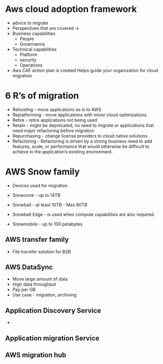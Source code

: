 # Aws cloud adoption framework

- advice to migrate
- Perspectives that are covered ->
- Business capabilities
  - People
  - Governance
- Technical capabilities
  - Platform
  - security
  - Operations
- Aws CAF action plan is created
  Helps guide your organization for cloud migration

# 6 R’s of migration

- Rehosting - move applications as is to AWS
- Replatforming - move applications with minor cloud optimizations.
- Retire - retire applications not being used
- Retain - might be deprecated, no need to migrate or applications that need major refactoring before migration
- Repurchasing - change license providers to cloud native solutions
- Refactoring - Refactoring is driven by a strong business need to add features, scale, or performance that would otherwise be difficult to achieve in the application’s existing environment.

# AWS Snow family

- Devices used for migration
- Snowcone - up to 14TB

- Snowball - at least 10TB - Max 80TB
- Snowball Edge - is used when compute capabilities are also required.

- Snowmobile - up to 100 petabytes

## AWS transfer family

- File transfer solution for B2B

## AWS DataSync

- Move large amount of data
- High data throughput
- Pay per GB
- Use case - migration, archiving

## Application Discovery Service

-

## Application migration Service

## AWS migration hub
